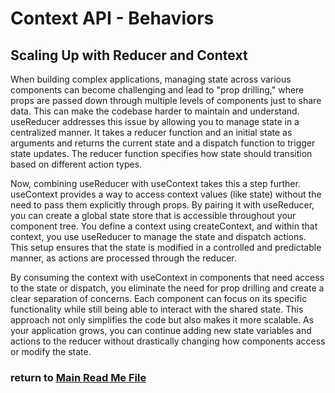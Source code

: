 
# Context API - Behaviors

## Scaling Up with Reducer and Context

When building complex applications, managing state across various components can become challenging and lead to "prop drilling," where props are passed down through multiple levels of components just to share data. This can make the codebase harder to maintain and understand. useReducer addresses this issue by allowing you to manage state in a centralized manner. It takes a reducer function and an initial state as arguments and returns the current state and a dispatch function to trigger state updates. The reducer function specifies how state should transition based on different action types.

Now, combining useReducer with useContext takes this a step further. useContext provides a way to access context values (like state) without the need to pass them explicitly through props. By pairing it with useReducer, you can create a global state store that is accessible throughout your component tree. You define a context using createContext, and within that context, you use useReducer to manage the state and dispatch actions. This setup ensures that the state is modified in a controlled and predictable manner, as actions are processed through the reducer.

By consuming the context with useContext in components that need access to the state or dispatch, you eliminate the need for prop drilling and create a clear separation of concerns. Each component can focus on its specific functionality while still being able to interact with the shared state. This approach not only simplifies the code but also makes it more scalable. As your application grows, you can continue adding new state variables and actions to the reducer without drastically changing how components access or modify the state.

 ### return to [Main Read Me File](./README.md)

